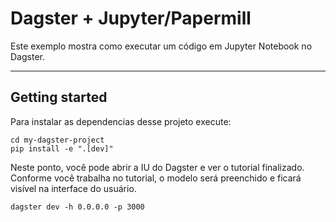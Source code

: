 # Dagster + Jupyter/Papermill

Este exemplo mostra como executar um código em Jupyter Notebook no Dagster.

---

## Getting started

Para instalar as dependencias desse projeto execute:

```shell
cd my-dagster-project
pip install -e ".[dev]"
```

Neste ponto, você pode abrir a IU do Dagster e ver o tutorial finalizado. Conforme você trabalha no tutorial, o modelo será preenchido e ficará visível na interface do usuário.

```shell
dagster dev -h 0.0.0.0 -p 3000
```
